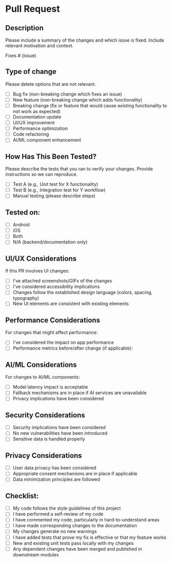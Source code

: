 # Pull Request

## Description
Please include a summary of the changes and which issue is fixed. Include relevant motivation and context.

Fixes # (issue)

## Type of change
Please delete options that are not relevant.

- [ ] Bug fix (non-breaking change which fixes an issue)
- [ ] New feature (non-breaking change which adds functionality)
- [ ] Breaking change (fix or feature that would cause existing functionality to not work as expected)
- [ ] Documentation update
- [ ] UI/UX improvement
- [ ] Performance optimization
- [ ] Code refactoring
- [ ] AI/ML component enhancement

## How Has This Been Tested?
Please describe the tests that you ran to verify your changes. Provide instructions so we can reproduce.

- [ ] Test A (e.g., Unit test for X functionality)
- [ ] Test B (e.g., Integration test for Y workflow)
- [ ] Manual testing (please describe steps)

## Tested on:
- [ ] Android
- [ ] iOS
- [ ] Both
- [ ] N/A (backend/documentation only)

## UI/UX Considerations
If this PR involves UI changes:
- [ ] I've attached screenshots/GIFs of the changes
- [ ] I've considered accessibility implications
- [ ] Changes follow the established design language (colors, spacing, typography)
- [ ] New UI elements are consistent with existing elements

## Performance Considerations
For changes that might affect performance:
- [ ] I've considered the impact on app performance
- [ ] Performance metrics before/after change (if applicable): 

## AI/ML Considerations
For changes to AI/ML components:
- [ ] Model latency impact is acceptable
- [ ] Fallback mechanisms are in place if AI services are unavailable
- [ ] Privacy implications have been considered

## Security Considerations
- [ ] Security implications have been considered
- [ ] No new vulnerabilities have been introduced
- [ ] Sensitive data is handled properly

## Privacy Considerations
- [ ] User data privacy has been considered
- [ ] Appropriate consent mechanisms are in place if applicable
- [ ] Data minimization principles are followed

## Checklist:
- [ ] My code follows the style guidelines of this project
- [ ] I have performed a self-review of my code
- [ ] I have commented my code, particularly in hard-to-understand areas
- [ ] I have made corresponding changes to the documentation
- [ ] My changes generate no new warnings
- [ ] I have added tests that prove my fix is effective or that my feature works
- [ ] New and existing unit tests pass locally with my changes
- [ ] Any dependent changes have been merged and published in downstream modules
